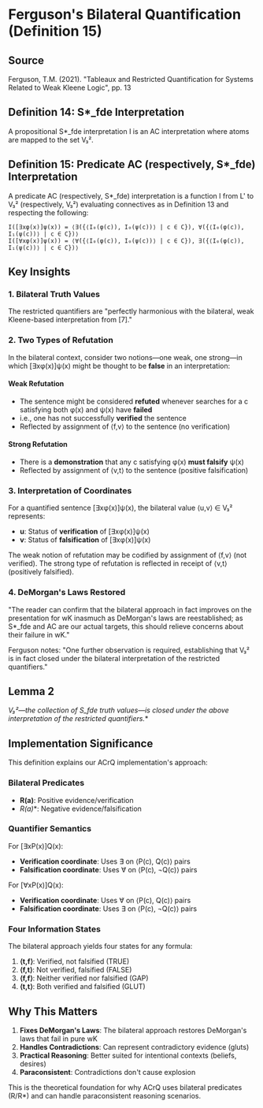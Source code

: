 # Ferguson's Bilateral Quantification (Definition 15)

## Source
Ferguson, T.M. (2021). "Tableaux and Restricted Quantification for Systems Related to Weak Kleene Logic", pp. 13

## Definition 14: S*_fde Interpretation
A propositional S*_fde interpretation I is an AC interpretation where atoms are mapped to the set V₃².

## Definition 15: Predicate AC (respectively, S*_fde) Interpretation

A predicate AC (respectively, S*_fde) interpretation is a function I from L' to V₃² (respectively, V₃²) evaluating connectives as in Definition 13 and respecting the following:

```
I([∃xφ(x)]ψ(x)) = ⟨∃̇({⟨I₀(φ(c)), I₀(ψ(c))⟩ | c ∈ C}), ∀̇({⟨I₀(φ(c)), I₁(ψ(c))⟩ | c ∈ C})⟩
I([∀xφ(x)]ψ(x)) = ⟨∀̇({⟨I₀(φ(c)), I₀(ψ(c))⟩ | c ∈ C}), ∃̇({⟨I₀(φ(c)), I₁(ψ(c))⟩ | c ∈ C})⟩
```

## Key Insights

### 1. Bilateral Truth Values
The restricted quantifiers are "perfectly harmonious with the bilateral, weak Kleene-based interpretation from [7]."

### 2. Two Types of Refutation

In the bilateral context, consider two notions—one weak, one strong—in which [∃xφ(x)]ψ(x) might be thought to be **false** in an interpretation:

#### Weak Refutation
- The sentence might be considered **refuted** whenever searches for a c satisfying both φ(x) and ψ(x) have **failed**
- i.e., one has not successfully **verified** the sentence
- Reflected by assignment of ⟨f,v⟩ to the sentence (no verification)

#### Strong Refutation  
- There is a **demonstration** that any c satisfying φ(x) **must falsify** ψ(x)
- Reflected by assignment of ⟨v,t⟩ to the sentence (positive falsification)

### 3. Interpretation of Coordinates

For a quantified sentence [∃xφ(x)]ψ(x), the bilateral value ⟨u,v⟩ ∈ V₃² represents:
- **u**: Status of **verification** of [∃xφ(x)]ψ(x)
- **v**: Status of **falsification** of [∃xφ(x)]ψ(x)

The weak notion of refutation may be codified by assignment of ⟨f,v⟩ (not verified).
The strong type of refutation is reflected in receipt of ⟨v,t⟩ (positively falsified).

### 4. DeMorgan's Laws Restored

"The reader can confirm that the bilateral approach in fact improves on the presentation for wK inasmuch as DeMorgan's laws are reestablished; as S*_fde and AC are our actual targets, this should relieve concerns about their failure in wK."

Ferguson notes: "One further observation is required, establishing that V₃² is in fact closed under the bilateral interpretation of the restricted quantifiers."

## Lemma 2
**V₃²—the collection of S*_fde truth values—is closed under the above interpretation of the restricted quantifiers.**

## Implementation Significance

This definition explains our ACrQ implementation's approach:

### Bilateral Predicates
- **R(a)**: Positive evidence/verification
- **R*(a)**: Negative evidence/falsification

### Quantifier Semantics
For [∃xP(x)]Q(x):
- **Verification coordinate**: Uses ∃̇ on ⟨P(c), Q(c)⟩ pairs
- **Falsification coordinate**: Uses ∀̇ on ⟨P(c), ¬Q(c)⟩ pairs

For [∀xP(x)]Q(x):
- **Verification coordinate**: Uses ∀̇ on ⟨P(c), Q(c)⟩ pairs  
- **Falsification coordinate**: Uses ∃̇ on ⟨P(c), ¬Q(c)⟩ pairs

### Four Information States
The bilateral approach yields four states for any formula:
1. **⟨t,f⟩**: Verified, not falsified (TRUE)
2. **⟨f,t⟩**: Not verified, falsified (FALSE)
3. **⟨f,f⟩**: Neither verified nor falsified (GAP)
4. **⟨t,t⟩**: Both verified and falsified (GLUT)

## Why This Matters

1. **Fixes DeMorgan's Laws**: The bilateral approach restores DeMorgan's laws that fail in pure wK
2. **Handles Contradictions**: Can represent contradictory evidence (gluts)
3. **Practical Reasoning**: Better suited for intentional contexts (beliefs, desires)
4. **Paraconsistent**: Contradictions don't cause explosion

This is the theoretical foundation for why ACrQ uses bilateral predicates (R/R*) and can handle paraconsistent reasoning scenarios.